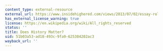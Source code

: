 ```yaml
---
content_type: external-resource
external_url: https://www.insidehighered.com/views/2013/07/02/essay-role-history-supreme-court-decision-gay-marriage
has_external_license_warning: true
license: https://en.wikipedia.org/wiki/All_rights_reserved
status: ''
title: Does History Matter?
uid: 51b03a53-ad18-493c-9fa9-625304202ac3
wayback_url: ''
---
```

